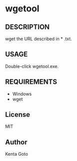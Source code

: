# wgetool

## DESCRIPTION

wget the URL described in \* .txt.

## USAGE

Double-click wgetool.exe.

## REQUIREMENTS

- Windows
- wget

## License
MIT

## Author  
Kenta Goto
